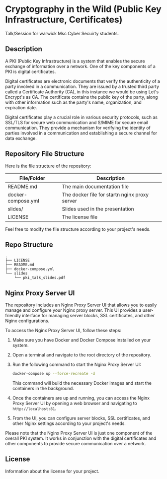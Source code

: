 # Cryptography in the Wild (Public Key Infrastructure, Certificates)
Talk/Session for warwick Msc Cyber Secuirty students.

## Description
A PKI (Public Key Infrastructure) is a system that enables the secure exchange of information over a network. One of the key components of a PKI is digital certificates.

Digital certificates are electronic documents that verify the authenticity of a party involved in a communication. They are issued by a trusted third party called a Certificate Authority (CA), in this instance we would be using Let's Encrypt's as CA. The certificate contains the public key of the party, along with other information such as the party's name, organization, and expiration date.

Digital certificates play a crucial role in various security protocols, such as SSL/TLS for secure web communication and S/MIME for secure email communication. They provide a mechanism for verifying the identity of parties involved in a communication and establishing a secure channel for data exchange.

## Repository File Structure
Here is the file structure of the repository:

| File/Folder | Description |
|-------------|-------------|
| README.md   | The main documentation file |
| docker-compose.yml    | The docker file for startn nginx proxy server |
| slides/       | Slides used in the presentation |
| LICENSE     | The license file |

Feel free to modify the file structure according to your project's needs.

## Repo Structure

```
.
├── LICENSE
├── README.md
├── docker-compose.yml
└── slides
    └── pki_talk_slides.pdf
```

## Nginx Proxy Server UI
The repository includes an Nginx Proxy Server UI that allows you to easily manage and configure your Nginx proxy server. This UI provides a user-friendly interface for managing server blocks, SSL certificates, and other Nginx configurations.

To access the Nginx Proxy Server UI, follow these steps:

1. Make sure you have Docker and Docker Compose installed on your system.
2. Open a terminal and navigate to the root directory of the repository.
3. Run the following command to start the Nginx Proxy Server UI:

    ```bash
    docker-compose up --force-recreate -d
    ```

    This command will build the necessary Docker images and start the containers in the background.
4. Once the containers are up and running, you can access the Nginx Proxy Server UI by opening a web browser and navigating to `http://localhost:81`.
5. From the UI, you can configure server blocks, SSL certificates, and other Nginx settings according to your project's needs.

Please note that the Nginx Proxy Server UI is just one component of the overall PKI system. It works in conjunction with the digital certificates and other components to provide secure communication over a network.

## License

Information about the license for your project.
